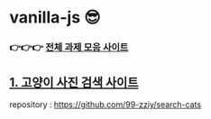 # vanilla-js 😎

### 👉👉👉 [전체 과제 모음 사이트](https://99-zziy.github.io/vanilla-js-_-/) 

## [1. 고양이 사진 검색 사이트](https://99-zziy.github.io/search-cats/)
repository : https://github.com/99-zziy/search-cats
